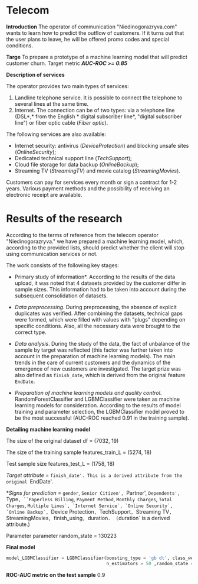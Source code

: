 # Telecom

**Introduction**
The operator of communication "Niedinogorazryva.com" wants to learn how to predict the outflow of customers. If it turns out that the user plans to leave, he will be offered promo codes and special conditions.

**Targe**
To prepare a prototype of a machine learning model that will predict customer churn. Target metric ***AUC-ROC >= 0.85***

**Description of services**

The operator provides two main types of services: 

1. Landline telephone service. It is possible to connect the telephone to several lines at the same time.
2. Internet. The connection can be of two types: via a telephone line (DSL*,* from the English * digital subscriber line*, "digital subscriber line") or fiber optic cable (*Fiber optic*).  

The following services are also available:

- Internet security: antivirus (*DeviceProtection*) and blocking unsafe sites (*OnlineSecurity*);
- Dedicated technical support line (*TechSupport*);
- Cloud file storage for data backup (*OnlineBackup*);
- Streaming TV (*StreamingTV*) and movie catalog (*StreamingMovies*).

Customers can pay for services every month or sign a contract for 1-2 years. Various payment methods and the possibility of receiving an electronic receipt are available.

# Results of the research

According to the terms of reference from the telecom operator "Niedinogorazryva.<url>" we have prepared a machine learning model, which, according to the provided lists, should predict whether the client will stop using communication services or not.

The work consists of the following key stages:

* Primary study of information*. According to the results of the data upload, it was noted that 4 datasets provided by the customer differ in sample sizes. This information had to be taken into account during the subsequent consolidation of datasets.


* *Data preprocessing*. During preprocessing, the absence of explicit duplicates was verified. After combining the datasets, technical gaps were formed, which were filled with values with "plugs" depending on specific conditions. Also, all the necessary data were brought to the correct type.


* *Data analysis*. During the study of the data, the fact of unbalance of the sample by target was reflected (this factor was further taken into account in the preparation of machine learning models). The main trends in the care of current customers and the dynamics of the emergence of new customers are investigated. The target prize was also defined as `finish_date`, which is derived from the original feature `EndDate`. 


* *Preparation of machine learning models and quality control*. RandomForestClassifier and LGBMClassifier were taken as machine learning models for consideration. According to the results of model training and parameter selection, the LGBMClassifier model proved to be the most successful (AUC-ROC reached 0.91 in the training sample).


**Detailing  machine learning model**

The size of the original dataset df = (7032, 19)

The size of the training sample features_train_L = (5274, 18)

Test sample size features_test_L = (1758, 18)

*Target attribute* = `finish_date'. This is a derived attribute from the original `EndDate'.

**Signs for prediction* = `gender`, `Senior Citizen', `Partner', `Dependents', `Type`,
       ``Paperless Billing`, `Payment Method`, `Monthly Charges`, `Total Charges`,
       ``Multiple Lines`, `Internet Service`, `Online Security`, `Online Backup`,
       ``Device Protection`, `TechSupport`, `Streaming TV`, `StreamingMovies`,
       `finish_using`, `duration`.  (`duration` is a derived attribute.)

Parameter parameter random_state = 130223

**Final model**

```python
model_LGBMClassifier = LGBMClassifier(boosting_type = 'gb dt', class_weight = 'balanced',
                                      n_estimators = 50 ,random_state = 130223)
```

**ROC-AUC metric on the test sample**
0.9
